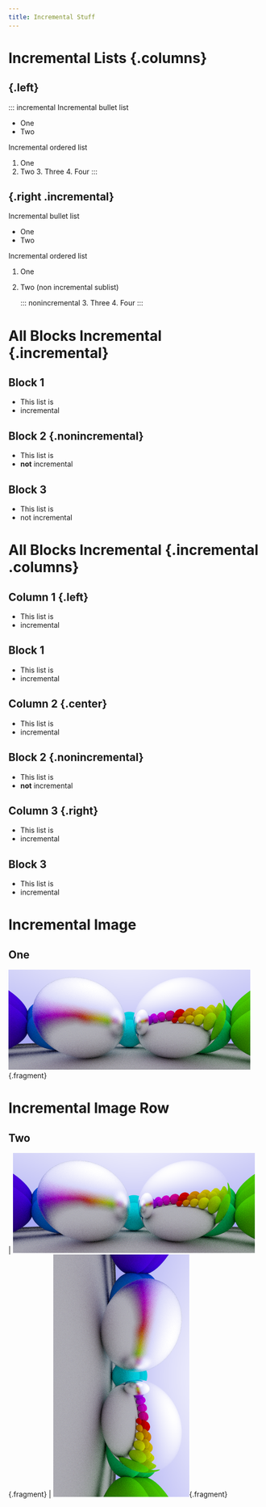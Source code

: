 ```yaml
---
title: Incremental Stuff
---
```


# Incremental Lists {.columns}

##  {.left}

::: incremental
Incremental bullet list

-   One
-   Two

Incremental ordered list

1.  One
2.  Two
    3.  Three
    4.  Four
:::

##  {.right .incremental}

Incremental bullet list

-   One
-   Two

Incremental ordered list

1.  One

2.  Two (non incremental sublist)

    ::: nonincremental
    3.  Three
    4.  Four
    :::

# All Blocks Incremental {.incremental}

## Block 1

-   This list is
-   incremental

## Block 2 {.nonincremental}

-   This list is
-   **not** incremental

## Block 3

-   This list is
-   not incremental

# All Blocks Incremental {.incremental .columns}

## Column 1 {.left}

-   This list is
-   incremental

## Block 1

-   This list is
-   incremental

## Column 2 {.center}

-   This list is
-   incremental

## Block 2 {.nonincremental}

-   This list is
-   **not** incremental

## Column 3 {.right}

-   This list is
-   incremental

## Block 3

-   This list is
-   incremental

# Incremental Image 

## One

![Alt Caption $e=mc^2$](include/06-metal.png){.fragment}

# Incremental Image Row

## Two

| ![Alt Caption $e=mc^2$](include/06-metal.png){.fragment}
| ![Tilt!](include/06-metal-v.png){.fragment}
